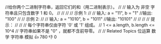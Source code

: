 //给你两个二进制字符串，返回它们的和（用二进制表示）。 
//
// 输入为 非空 字符串且只包含数字 1 和 0。 
//
// 
//
// 示例 1: 
//
// 输入: a = "11", b = "1"
//输出: "100" 
//
// 示例 2: 
//
// 输入: a = "1010", b = "1011"
//输出: "10101" 
//
// 
//
// 提示： 
//
// 
// 每个字符串仅由字符 '0' 或 '1' 组成。 
// 1 <= a.length, b.length <= 10^4 
// 字符串如果不是 "0" ，就都不含前导零。 
// 
// Related Topics 位运算 数学 字符串 模拟 👍 780 👎 0
